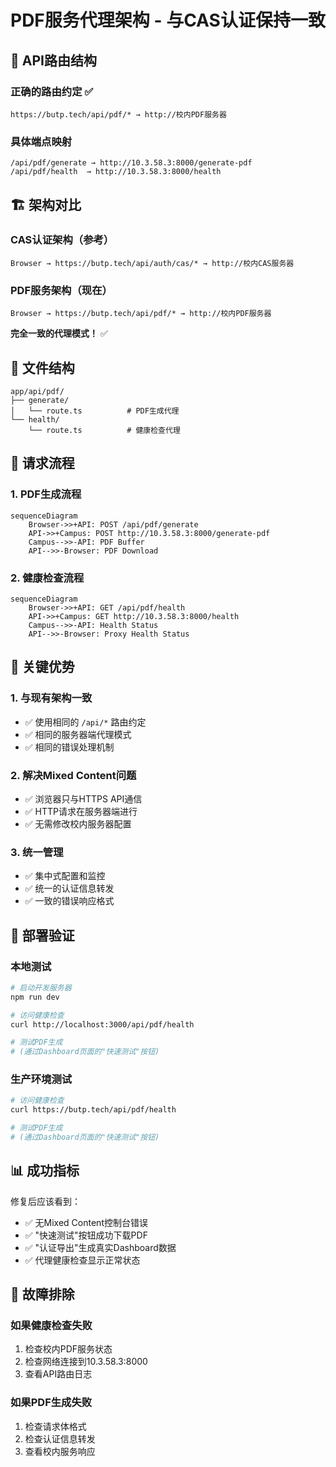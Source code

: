 # PDF服务代理架构 - 与CAS认证保持一致

## 🎯 **API路由结构**

### **正确的路由约定** ✅
```
https://butp.tech/api/pdf/* → http://校内PDF服务器
```

### **具体端点映射**
```
/api/pdf/generate → http://10.3.58.3:8000/generate-pdf
/api/pdf/health  → http://10.3.58.3:8000/health
```

## 🏗️ **架构对比**

### **CAS认证架构（参考）**
```
Browser → https://butp.tech/api/auth/cas/* → http://校内CAS服务器
```

### **PDF服务架构（现在）**
```
Browser → https://butp.tech/api/pdf/* → http://校内PDF服务器
```

**完全一致的代理模式！** ✅

## 📁 **文件结构**

```
app/api/pdf/
├── generate/
│   └── route.ts          # PDF生成代理
└── health/
    └── route.ts          # 健康检查代理
```

## 🔄 **请求流程**

### **1. PDF生成流程**
```mermaid
sequenceDiagram
    Browser->>+API: POST /api/pdf/generate
    API->>+Campus: POST http://10.3.58.3:8000/generate-pdf
    Campus-->>-API: PDF Buffer
    API-->>-Browser: PDF Download
```

### **2. 健康检查流程**
```mermaid
sequenceDiagram
    Browser->>+API: GET /api/pdf/health
    API->>+Campus: GET http://10.3.58.3:8000/health
    Campus-->>-API: Health Status
    API-->>-Browser: Proxy Health Status
```

## 🎯 **关键优势**

### **1. 与现有架构一致**
- ✅ 使用相同的 `/api/*` 路由约定
- ✅ 相同的服务器端代理模式
- ✅ 相同的错误处理机制

### **2. 解决Mixed Content问题**
- ✅ 浏览器只与HTTPS API通信
- ✅ HTTP请求在服务器端进行
- ✅ 无需修改校内服务器配置

### **3. 统一管理**
- ✅ 集中式配置和监控
- ✅ 统一的认证信息转发
- ✅ 一致的错误响应格式

## 🚀 **部署验证**

### **本地测试**
```bash
# 启动开发服务器
npm run dev

# 访问健康检查
curl http://localhost:3000/api/pdf/health

# 测试PDF生成
# (通过Dashboard页面的"快速测试"按钮)
```

### **生产环境测试**
```bash
# 访问健康检查
curl https://butp.tech/api/pdf/health

# 测试PDF生成
# (通过Dashboard页面的"快速测试"按钮)
```

## 📊 **成功指标**

修复后应该看到：
- ✅ 无Mixed Content控制台错误
- ✅ "快速测试"按钮成功下载PDF
- ✅ "认证导出"生成真实Dashboard数据
- ✅ 代理健康检查显示正常状态

## 🔧 **故障排除**

### **如果健康检查失败**
1. 检查校内PDF服务状态
2. 检查网络连接到10.3.58.3:8000
3. 查看API路由日志

### **如果PDF生成失败**
1. 检查请求体格式
2. 检查认证信息转发
3. 查看校内服务响应
